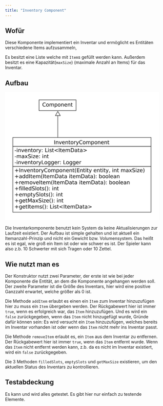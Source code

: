```yaml
---
title: "Inventory Component"
---
```


## Wofür

Diese Komponente implementiert ein Inventar und ermöglicht es Entitäten verschiedene Items aufzusammeln,

Es besitzt eine Liste welche mit `Item`s gefüllt werden kann. Außerdem besitzt es eine Kapazität(`maxSize`) (maximale Anzahl an Items) für das
Inventar.

## Aufbau

![](img/inventory_component.png)

Die Inventarkomponente benutzt kein System da keine Aktualisierungen zur Laufzeit existiert. Der Aufbau ist simple gehalten und ist aktuell ein Itemanzahl-Prinzip und nicht ein Gewicht bzw. Volumensystem. Das heißt es ist egal, wie groß ein Item ist oder wie schwer es ist. Der Spieler kann also z.b. 10 Schwerter mit sich Tragen oder 10 Zettel.

## Wie nutzt man es

Der Konstruktor nutzt zwei Parameter, der erste ist wie bei jeder Komponente die Entität, an dem die Komponente
angehangen werden soll. Der zweite Parameter ist die Größe des Inventars, hier wird eine positive Ganzzahl erwartet,
welche größer als 0 ist.

Die Methode `addItem` erlaubt es einen ein `Item` zum Inventar hinzuzufügen hier zu muss ein `Item` übergeben werden.
Der Rückgabewert hier ist immer `true`, wenn es erfolgreich war, das `Item` hinzuzufügen. Und es wird ein `false`
zurückgegeben, wenn das `Item` nicht hinzugefügt wurde, Gründe dafür können sein: Es wird versucht ein `Item` hinzuzufügen, welches bereits im Inventar
vorhanden ist oder wenn das `Item` nicht mehr ins Inventar passt.

Die Methode `removeItem` erlaubt es, ein `Item` aus dem Inventar zu entfernen. Der Rückgabewert hier ist immer `true`,
wenn das `Item` entfernt wurde. Wenn das `Item` nicht entfernt werden kann, z.b. da es nicht im Inventar existiert, wird ein `false`
zurückgegeben.

Die 3 Methoden `filledSlots`, `emptySlots` und `getMaxSize` existieren, um den aktuellen Status des Inventars zu
kontrollieren.

## Testabdeckung

Es kann und wird alles getestet. Es gibt hier nur einfach zu testende Elemente.

